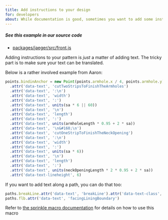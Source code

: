 ```yaml
---
title: Add instructions to your design
for: developers
about: While documentation is good, sometimes you want to add some instructions to your design itself
---
```


<Note>

##### See this example in our source code

-   [packages/jaeger/src/front.js](https://github.com/freesewing/freesewing/blob/38d101b0415a4cbf3f9f86e006bd8cb7c43c703b/packages/jaeger/src/front.js#L411)

</Note>

Adding instructions to your pattern is _just_ a matter of adding text.
The tricky part is to make sure your text can be translated.

Below is a rather involved example from Aaron:

```js
points.bindinAnchor = new Point(points.armhole.x / 4, points.armhole.y)
  .attr('data-text', 'cutTwoStripsToFinishTheArmholes')
  .attr('data-text', ':\n')
  .attr('data-text', 'width')
  .attr('data-text', ':')
  .attr('data-text', units(sa * 6 || 60))
  .attr('data-text', '\n')
  .attr('data-text', 'length')
  .attr('data-text', ':')
  .attr('data-text', units(armholeLength * 0.95 + 2 * sa))
  .attr('data-text', '\n&#160;\n')
  .attr('data-text', 'cutOneStripToFinishTheNeckOpening')
  .attr('data-text', ':\n')
  .attr('data-text', 'width')
  .attr('data-text', ':')
  .attr('data-text', units(sa * 6))
  .attr('data-text', '\n')
  .attr('data-text', 'length')
  .attr('data-text', ':')
  .attr('data-text', units(neckOpeningLength * 2 * 0.95 + 2 * sa))
  .attr('data-text-lineheight', 6)
```

If you want to add text along a path, you can do that too:

```js
paths.breakLine.attr('data-text', 'breakLine').attr('data-text-class', 'center')
paths.flb.attr('data-text', 'facingLiningBoundary')
```

<Tip>

Refer to [the sprinkle macro documentation](/reference/macros/sprinkle/) for details on how
to use this macro

</Tip>

